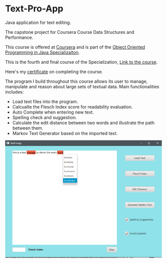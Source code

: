 # Text-Pro-App
Java application for text editing.

The capstone project for Coursera Course Data Structures and Performance.

This course is offered at <a href="https://www.coursera.org">Coursera</a> and is part of the <a href="https://www.coursera.org/specializations/object-oriented-programming">Object Oriented Programming in Java Specializaiton</a>.

This is the fourth and final course of the Specialization, <a href="https://www.coursera.org/learn/data-structures-optimizing-performance">Link to the course</a>.

Here's my <a href = "https://www.coursera.org/account/accomplishments/records/9WBVA9AU6D8G">certificate</a> on completing the course.

The program I build throughout this course allows its user to manage, manipulate and reason about large sets of textual data. Main functionalities includes:
* Load text files into the program.
* Calcualte the Flesch Index score for readability evaluation.
* Auto Complete when entering new text.
* Spelling check and suggestion.
* Calculate the edit distance between two words and illustrate the path between them.
* Markov Text Generator based on the imported text.

![User Interface](https://github.com/StevenZ315/Text-Pro-App/blob/master/Sample.png)
